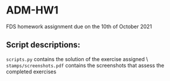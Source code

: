 # ADM-HW1
FDS homework assignment due on the 10th of October 2021

## Script descriptions:
`scripts.py` contains the solution of the exercise assigned \\
`stamps/screenshots.pdf` contains the screenshots that assess the completed exercises
